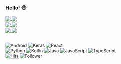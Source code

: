 ### Hello! 😄
<a href="https://github.com/bearhunter49">
  <img align="center" src="https://github-readme-stats.vercel.app/api?username=bearhunter49&count_private=true&theme=vue&show_icons=true" />
</a>
<a href="https://github.com/bearhunter49">
  <img align="center" src="https://github-readme-stats.vercel.app/api/top-langs/?username=bearhunter49&exclude_repo=2020spring_41class_team4,android-kotlin-fundamentals-starter-apps&theme=vue&layout=compact&hide=C,jupyter%20notebook,C%2B%2B,dart" />
</a>

<br>

<a href="https://github.com/bearhunter49/DNBN">
  <img align="center" src="https://github-readme-stats.vercel.app/api/pin/?username=bearhunter49&repo=DNBN&theme=buefy" />
</a>
<a href="https://github.com/bearhunter49/DNBN_lambda">
  <img align="center" src="https://github-readme-stats.vercel.app/api/pin/?username=bearhunter49&repo=DNBN_lambda&theme=buefy" />
</a>
<br>
<a href="https://github.com/bearhunter49/GAN_ambient_noise">
  <img align="center" src="https://github-readme-stats.vercel.app/api/pin/?username=bearhunter49&repo=GAN_ambient_noise&theme=buefy" />
</a>
<a href="https://github.com/bearhunter49/SKKU_FOOD">
  <img align="center" src="https://github-readme-stats.vercel.app/api/pin/?username=bearhunter49&repo=SKKU_FOOD&theme=buefy" />
</a>

<br>
<br>

![Android](https://img.shields.io/badge/Android-3DDC84?style=for-the-badge&logo=android&logoColor=black)
![Keras](https://img.shields.io/badge/Keras-D00000?style=for-the-badge&logo=keras&logoColor=white)
![React](https://img.shields.io/badge/React-61DAFB?style=for-the-badge&logo=react&logoColor=black)
<br>
![Python](https://img.shields.io/badge/Python-3776AB?style=for-the-badge&logo=python&logoColor=white)
![Kotlin](https://img.shields.io/badge/Kotlin-0095D5?style=for-the-badge&logo=kotlin&logoColor=white)
![Java](https://img.shields.io/badge/Java-007396?style=for-the-badge&logo=java&logoColor=white)
![JavaScript](https://img.shields.io/badge/Javascript-F7DF1E?style=for-the-badge&logo=javascript&logoColor=black)
![TypeScript](https://img.shields.io/badge/Typescript-3178C6?style=for-the-badge&logo=typescript&logoColor=white)
<br>
[![Hits](https://hits.seeyoufarm.com/api/count/incr/badge.svg?url=https%3A%2F%2Fgithub.com%2Fbearhunter49&count_bg=%2379C83D&title_bg=%23555555&icon=android.svg&icon_color=%2320F300&title=hits&edge_flat=false)](https://hits.seeyoufarm.com)
![Follower](https://img.shields.io/github/followers/bearhunter49?label=Follow&style=social)

<!--
**BearHunter49/BearHunter49** is a ✨ _special_ ✨ repository because its `README.md` (this file) appears on your GitHub profile.

Here are some ideas to get you started:

- 🔭 I’m currently working on ...
- 🌱 I’m currently learning ...
- 👯 I’m looking to collaborate on ...
- 🤔 I’m looking for help with ...
- 💬 Ask me about ...
- 📫 How to reach me: ...
- 😄 Pronouns: ...
- ⚡ Fun fact: ...
👋
-->

